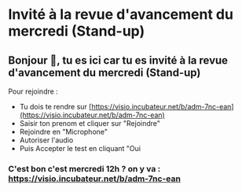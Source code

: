 # Invité à la revue d'avancement du mercredi \(Stand-up\)

## Bonjour 👋, tu es ici car tu es invité à la revue d'avancement du mercredi \(Stand-up\)

Pour rejoindre : 

* Tu dois te rendre sur [https://visio.incubateur.net/b/adm-7nc-ean](https://visio.incubateur.net/b/adm-7nc-ean)
* Saisir ton prenom et cliquer sur "Rejoindre"
* Rejoindre en "Microphone"
* Autoriser l'audio 
* Puis Accepter le test en cliquant "Oui

### C'est bon c'est mercredi 12h ? on y va : https://visio.incubateur.net/b/adm-7nc-ean





